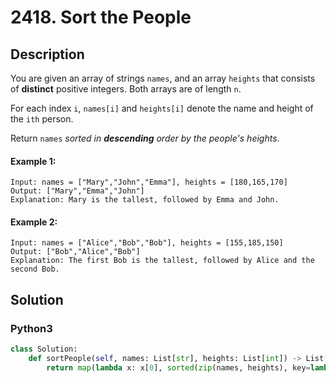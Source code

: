 # 2418. Sort the People

## Description
You are given an array of strings `names`, and an array `heights` that consists of **distinct** positive integers. Both arrays are of length `n`.

For each index `i`, `names[i]` and `heights[i]` denote the name and height of the `ith` person.

Return `names` *sorted in **descending** order by the people's heights*.

#### Example 1:
```
Input: names = ["Mary","John","Emma"], heights = [180,165,170]
Output: ["Mary","Emma","John"]
Explanation: Mary is the tallest, followed by Emma and John.
```

#### Example 2:
```
Input: names = ["Alice","Bob","Bob"], heights = [155,185,150]
Output: ["Bob","Alice","Bob"]
Explanation: The first Bob is the tallest, followed by Alice and the second Bob.
```


## Solution

### Python3
```python
class Solution:
    def sortPeople(self, names: List[str], heights: List[int]) -> List[str]:
        return map(lambda x: x[0], sorted(zip(names, heights), key=lambda x: x[1], reverse=True))
```
